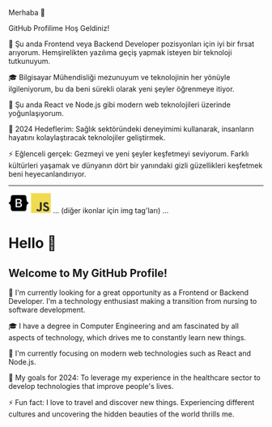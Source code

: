  Merhaba 👋

 GitHub Profilime Hoş Geldiniz!

🔭 Şu anda Frontend veya Backend Developer pozisyonları için iyi bir fırsat arıyorum. Hemşirelikten yazılıma geçiş yapmak isteyen bir teknoloji tutkunuyum.

🎓 Bilgisayar Mühendisliği mezunuyum ve teknolojinin her yönüyle ilgileniyorum, bu da beni sürekli olarak yeni şeyler öğrenmeye itiyor.

🌱 Şu anda React ve Node.js gibi modern web teknolojileri üzerinde yoğunlaşıyorum.

🥅 2024 Hedeflerim: Sağlık sektöründeki deneyimimi kullanarak, insanların hayatını kolaylaştıracak teknolojiler geliştirmek.

⚡ Eğlenceli gerçek: Gezmeyi ve yeni şeyler keşfetmeyi seviyorum. Farklı kültürleri yaşamak ve dünyanın dört bir yanındaki gizli güzellikleri keşfetmek beni heyecanlandırıyor.

---
<p align="left">
  <img src="https://raw.githubusercontent.com/devicons/devicon/master/icons/bootstrap/bootstrap-plain.svg" alt="bootstrap" width="40" height="40"/>
  <img src="https://raw.githubusercontent.com/devicons/devicon/master/icons/javascript/javascript-original.svg" alt="javascript" width="40" height="40"/>
  ... (diğer ikonlar için img tag'ları) ...
</p>

# Hello 👋

## Welcome to My GitHub Profile!

🔭 I'm currently looking for a great opportunity as a Frontend or Backend Developer. I'm a technology enthusiast making a transition from nursing to software development.

🎓 I have a degree in Computer Engineering and am fascinated by all aspects of technology, which drives me to constantly learn new things.

🌱 I'm currently focusing on modern web technologies such as React and Node.js.

🥅 My goals for 2024: To leverage my experience in the healthcare sector to develop technologies that improve people's lives.

⚡ Fun fact: I love to travel and discover new things. Experiencing different cultures and uncovering the hidden beauties of the world thrills me.
